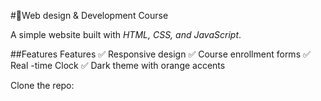 #📒Web design & Development Course

A simple website built with *HTML, CSS, and JavaScript*.

##Features
Features
✅ Responsive design 
✅ Course enrollment forms
✅ Real -time Clock
✅ Dark theme with orange accents

Clone the repo:  
   ```bash
